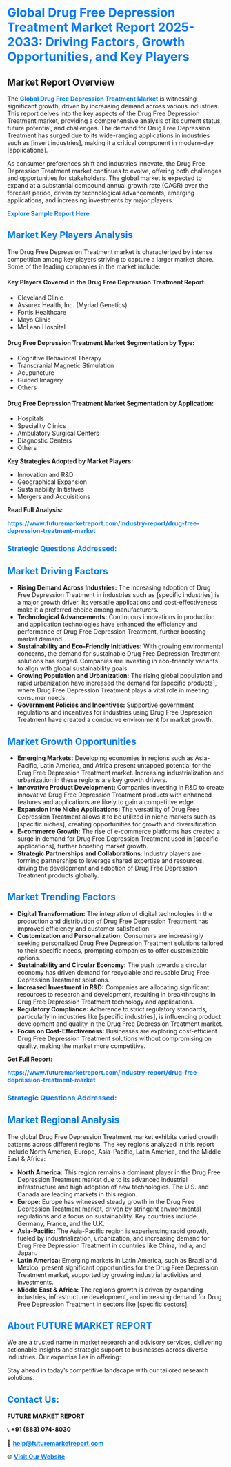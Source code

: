 <h1 style="color: #007BFF;">Global Drug Free Depression Treatment Market Report 2025-2033: Driving Factors, Growth Opportunities, and Key Players</h1>

<section id="overview">
<h2>Market Report Overview</h2>
<p>The <a href="https://www.futuremarketreport.com/industry-report/drug-free-depression-treatment-market" style="color: #007BFF; text-decoration: none;"><strong>Global Drug Free Depression Treatment Market</strong></a> is witnessing significant growth, driven by increasing demand across various industries. This report delves into the key aspects of the Drug Free Depression Treatment market, providing a comprehensive analysis of its current status, future potential, and challenges. The demand for Drug Free Depression Treatment has surged due to its wide-ranging applications in industries such as [insert industries], making it a critical component in modern-day [applications].</p>
<p>As consumer preferences shift and industries innovate, the Drug Free Depression Treatment market continues to evolve, offering both challenges and opportunities for stakeholders. The global market is expected to expand at a substantial compound annual growth rate (CAGR) over the forecast period, driven by technological advancements, emerging applications, and increasing investments by major players.</p>
</section>

<section id="overview">
<p><a href="https://www.futuremarketreport.com/request-sample/reportId=79837" style="color: #007BFF; text-decoration: none;"><strong>Explore Sample Report Here</strong></a></p>
</section>

<section id="key-players">
<h2 style="color: #007BFF;">Market Key Players Analysis</h2>
<p>The Drug Free Depression Treatment market is characterized by intense competition among key players striving to capture a larger market share. Some of the leading companies in the market include:</p>
<h4>Key Players Covered in the Drug Free Depression Treatment Report:</h4>
<ul><li>Cleveland Clinic</li><li>Assurex Health, Inc. (Myriad Genetics)</li><li>Fortis Healthcare</li><li>Mayo Clinic</li><li>McLean Hospital</li></ul>
<h4>Drug Free Depression Treatment Market Segmentation by Type:</h4>
<ul><li>Cognitive Behavioral Therapy</li><li>Transcranial Magnetic Stimulation</li><li>Acupuncture</li><li>Guided Imagery</li><li>Others</li></ul>

<h4>Drug Free Depression Treatment Market Segmentation by Application:</h4>
<ul><li>Hospitals</li><li>Speciality Clinics</li><li>Ambulatory Surgical Centers</li><li>Diagnostic Centers</li><li>Others</li></ul>
<p><strong>Key Strategies Adopted by Market Players:</strong></p>
<ul>
<li>Innovation and R&D</li>
<li>Geographical Expansion</li>
<li>Sustainability Initiatives</li>
<li>Mergers and Acquisitions</li>
</ul>
</section>

<section>
<p><strong>Read Full Analysis: </strong></p><a href="https://www.futuremarketreport.com/industry-report/drug-free-depression-treatment-market" style="color: #007BFF; text-decoration: none;"><strong>https://www.futuremarketreport.com/industry-report/drug-free-depression-treatment-market</strong></a>
<h3 style="color: #007BFF;">Strategic Questions Addressed:</h3>
</section>

<section id="driving-factors">
<h2 style="color: #007BFF;">Market Driving Factors</h2>
<ul>
<li><strong>Rising Demand Across Industries:</strong> The increasing adoption of Drug Free Depression Treatment in industries such as [specific industries] is a major growth driver. Its versatile applications and cost-effectiveness make it a preferred choice among manufacturers.</li>
<li><strong>Technological Advancements:</strong> Continuous innovations in production and application technologies have enhanced the efficiency and performance of Drug Free Depression Treatment, further boosting market demand.</li>
<li><strong>Sustainability and Eco-Friendly Initiatives:</strong> With growing environmental concerns, the demand for sustainable Drug Free Depression Treatment solutions has surged. Companies are investing in eco-friendly variants to align with global sustainability goals.</li>
<li><strong>Growing Population and Urbanization:</strong> The rising global population and rapid urbanization have increased the demand for [specific products], where Drug Free Depression Treatment plays a vital role in meeting consumer needs.</li>
<li><strong>Government Policies and Incentives:</strong> Supportive government regulations and incentives for industries using Drug Free Depression Treatment have created a conducive environment for market growth.</li>
</ul>
</section>

<section id="growth-opportunities">
<h2 style="color: #007BFF;">Market Growth Opportunities</h2>
<ul>
<li><strong>Emerging Markets:</strong> Developing economies in regions such as Asia-Pacific, Latin America, and Africa present untapped potential for the Drug Free Depression Treatment market. Increasing industrialization and urbanization in these regions are key growth drivers.</li>
<li><strong>Innovative Product Development:</strong> Companies investing in R&D to create innovative Drug Free Depression Treatment products with enhanced features and applications are likely to gain a competitive edge.</li>
<li><strong>Expansion into Niche Applications:</strong> The versatility of Drug Free Depression Treatment allows it to be utilized in niche markets such as [specific niches], creating opportunities for growth and diversification.</li>
<li><strong>E-commerce Growth:</strong> The rise of e-commerce platforms has created a surge in demand for Drug Free Depression Treatment used in [specific applications], further boosting market growth.</li>
<li><strong>Strategic Partnerships and Collaborations:</strong> Industry players are forming partnerships to leverage shared expertise and resources, driving the development and adoption of Drug Free Depression Treatment products globally.</li>
</ul>
</section>

<section id="trending-factors">
<h2 style="color: #007BFF;">Market Trending Factors</h2>
<ul>
<li><strong>Digital Transformation:</strong> The integration of digital technologies in the production and distribution of Drug Free Depression Treatment has improved efficiency and customer satisfaction.</li>
<li><strong>Customization and Personalization:</strong> Consumers are increasingly seeking personalized Drug Free Depression Treatment solutions tailored to their specific needs, prompting companies to offer customizable options.</li>
<li><strong>Sustainability and Circular Economy:</strong> The push towards a circular economy has driven demand for recyclable and reusable Drug Free Depression Treatment solutions.</li>
<li><strong>Increased Investment in R&D:</strong> Companies are allocating significant resources to research and development, resulting in breakthroughs in Drug Free Depression Treatment technology and applications.</li>
<li><strong>Regulatory Compliance:</strong> Adherence to strict regulatory standards, particularly in industries like [specific industries], is influencing product development and quality in the Drug Free Depression Treatment market.</li>
<li><strong>Focus on Cost-Effectiveness:</strong> Businesses are exploring cost-efficient Drug Free Depression Treatment solutions without compromising on quality, making the market more competitive.</li>
</ul>
</section>

<section>
<p><strong>Get Full Report: </strong></p><a href="https://www.futuremarketreport.com/industry-report/drug-free-depression-treatment-market" style="color: #007BFF; text-decoration: none;"><strong>https://www.futuremarketreport.com/industry-report/drug-free-depression-treatment-market</strong></a>
<h3 style="color: #007BFF;">Strategic Questions Addressed:</h3>
</section>


<section id="regional-analysis">
<h2 style="color: #007BFF;">Market Regional Analysis</h2>
<p>The global Drug Free Depression Treatment market exhibits varied growth patterns across different regions. The key regions analyzed in this report include North America, Europe, Asia-Pacific, Latin America, and the Middle East & Africa:</p>
<ul>
<li><strong>North America:</strong> This region remains a dominant player in the Drug Free Depression Treatment market due to its advanced industrial infrastructure and high adoption of new technologies. The U.S. and Canada are leading markets in this region.</li>
<li><strong>Europe:</strong> Europe has witnessed steady growth in the Drug Free Depression Treatment market, driven by stringent environmental regulations and a focus on sustainability. Key countries include Germany, France, and the U.K.</li>
<li><strong>Asia-Pacific:</strong> The Asia-Pacific region is experiencing rapid growth, fueled by industrialization, urbanization, and increasing demand for Drug Free Depression Treatment in countries like China, India, and Japan.</li>
<li><strong>Latin America:</strong> Emerging markets in Latin America, such as Brazil and Mexico, present significant opportunities for the Drug Free Depression Treatment market, supported by growing industrial activities and investments.</li>
<li><strong>Middle East & Africa:</strong> The region’s growth is driven by expanding industries, infrastructure development, and increasing demand for Drug Free Depression Treatment in sectors like [specific sectors].</li>
</ul>
</section>

<footer>
<h2 style="color: #007BFF;">About FUTURE MARKET REPORT</h2>
<p>We are a trusted name in market research and advisory services, delivering actionable insights and strategic support to businesses across diverse industries. Our expertise lies in offering:</p>

<p>Stay ahead in today’s competitive landscape with our tailored research solutions.</p>

<h2 style="color: #007BFF;">Contact Us:</h2>
<p><strong>FUTURE MARKET REPORT</strong></p>
<p>📞 <strong>+91 (883) 074-8030</strong></p>
<p>📧 <strong><a href="mailto:help@futuremarketreport.com" style="color: #007BFF;">help@futuremarketreport.com</a></strong></p>
<p>🌐 <strong><a href="https://www.futuremarketreport.com/" style="color: #007BFF;">Visit Our Website</a></strong></p>
</footer>